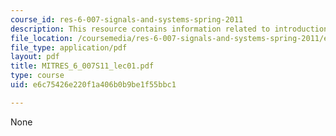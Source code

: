 ```yaml
---
course_id: res-6-007-signals-and-systems-spring-2011
description: This resource contains information related to introduction.
file_location: /coursemedia/res-6-007-signals-and-systems-spring-2011/e6c75426e220f1a406b0b9be1f55bbc1_MITRES_6_007S11_lec01.pdf
file_type: application/pdf
layout: pdf
title: MITRES_6_007S11_lec01.pdf
type: course
uid: e6c75426e220f1a406b0b9be1f55bbc1

---
```

None